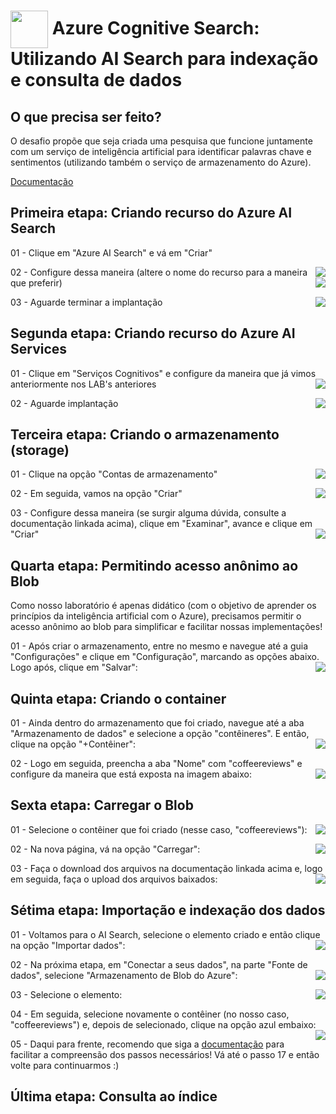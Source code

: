 <h1>
    <a href="https://web.dio.me/track/microsoft-azure-ai-fundamentals?page=1&search=&tab=path/">
     <img align="center" width="60px" src="https://hermes.dio.me/tracks/4d998d5c-36c1-497b-8da0-8db465c820eb.png"></a>
    <span> Azure Cognitive Search: Utilizando AI Search para indexação e consulta de dados</span>
</h1>

## O que precisa ser feito?

O desafio propõe que seja criada uma pesquisa que funcione juntamente com um serviço de inteligência artificial para identificar palavras chave e sentimentos (utilizando também o serviço de armazenamento do Azure).

[Documentação](https://microsoftlearning.github.io/mslearn-ai-fundamentals/Instructions/Labs/11-ai-search.html)

## Primeira etapa: Criando recurso do Azure AI Search   

01 - Clique em "Azure AI Search" e vá em "Criar"

<img align="right" src="https://github.com/miguelfmds/bootcamp-microsoft-azure-ai-fundamentals/assets/157380435/b54ccba1-e01c-4e90-84ea-c19cb2e80423" width=""/> 

02 - Configure dessa maneira (altere o nome do recurso para a maneira que preferir)
<img align="right" src="https://github.com/miguelfmds/bootcamp-microsoft-azure-ai-fundamentals/assets/157380435/dd738a26-9e91-496a-97c3-475ffeb87ccb" width=""/> 

03 - Aguarde terminar a implantação
<img align="right" src="https://github.com/miguelfmds/bootcamp-microsoft-azure-ai-fundamentals/assets/157380435/333e8d97-a3d7-4b53-807b-b5b7ba89ed56" width=""/> 

## Segunda etapa: Criando recurso do Azure AI Services  

01 - Clique em "Serviços Cognitivos" e configure da maneira que já vimos anteriormente nos LAB's anteriores
<img align="right" src="https://github.com/miguelfmds/bootcamp-microsoft-azure-ai-fundamentals/assets/157380435/cce227fd-028c-4073-9e28-a8817d606fe9" width=""/>

02 - Aguarde implantação
<img align="right" src="https://github.com/miguelfmds/bootcamp-microsoft-azure-ai-fundamentals/assets/157380435/333a1f5b-6581-45c4-a554-863aa6cc1a7d" width=""/>

## Terceira etapa: Criando o armazenamento (storage) 

01 - Clique na opção "Contas de armazenamento"
<img align="right" src="https://github.com/miguelfmds/bootcamp-microsoft-azure-ai-fundamentals/assets/157380435/fa3c11b7-0730-4820-852d-1c85115b04ec" width=""/>

02 - Em seguida, vamos na opção "Criar"
<img align="right" src="https://github.com/miguelfmds/bootcamp-microsoft-azure-ai-fundamentals/assets/157380435/9ccc0d95-ecef-4cbc-bbe2-4eb1c692decf" width=""/>

03 - Configure dessa maneira (se surgir alguma dúvida, consulte a documentação linkada acima), clique em "Examinar", avance e clique em "Criar"
<img align="right" src="https://github.com/miguelfmds/bootcamp-microsoft-azure-ai-fundamentals/assets/157380435/ce56441c-aeb2-4236-a351-155a191696f0" width=""/>

## Quarta etapa: Permitindo acesso anônimo ao Blob  

Como nosso laboratório é apenas didático (com o objetivo de aprender os princípios da inteligência artificial com o Azure), precisamos permitir o acesso anônimo ao blob para simplificar e facilitar nossas implementações!

01 - Após criar o armazenamento, entre no mesmo e navegue até a guia "Configurações" e clique em "Configuração", marcando as opções abaixo. Logo após, clique em "Salvar":
<img align="right" src="https://github.com/miguelfmds/bootcamp-microsoft-azure-ai-fundamentals/assets/157380435/b32f74a4-d148-4fb4-b7e6-bfed3671b258" width=""/>

## Quinta etapa: Criando o container 

01 - Ainda dentro do armazenamento que foi criado, navegue até a aba "Armazenamento de dados" e selecione a opção "contêineres". E então, clique na opção "+Contêiner":
<img align="right" src="https://github.com/miguelfmds/bootcamp-microsoft-azure-ai-fundamentals/assets/157380435/b2e7f1bf-9c60-4fd6-939b-7014939ae41c" width=""/>

02 - Logo em seguida, preencha a aba "Nome" com "coffeereviews" e configure da maneira que está exposta na imagem abaixo:
<img align="right" src="https://github.com/miguelfmds/bootcamp-microsoft-azure-ai-fundamentals/assets/157380435/55e76bc3-77e4-497d-b901-a3c6faf31e3f" width=""/>

## Sexta etapa: Carregar o Blob

01 - Selecione o contêiner que foi criado (nesse caso, "coffeereviews"):
<img align="right" src="https://github.com/miguelfmds/bootcamp-microsoft-azure-ai-fundamentals/assets/157380435/d13ab3b8-7011-4dc6-8ba4-b489f3a778a8" width=""/>

02 - Na nova página, vá na opção "Carregar": 
<img align="right" src="https://github.com/miguelfmds/bootcamp-microsoft-azure-ai-fundamentals/assets/157380435/189984e5-8e0b-470d-aae2-37c4670e02d2" width=""/>

03 - Faça o download dos arquivos na documentação linkada acima e, logo em seguida, faça o upload dos arquivos baixados:
<img align="right" src="https://github.com/miguelfmds/bootcamp-microsoft-azure-ai-fundamentals/assets/157380435/30ccc47e-96a5-4804-8535-9ca96362326b" width=""/>

## Sétima etapa: Importação e indexação dos dados

01 - Voltamos para o AI Search, selecione o elemento criado e então clique na opção "Importar dados":
<img align="right" src="https://github.com/miguelfmds/bootcamp-microsoft-azure-ai-fundamentals/assets/157380435/97cc7f87-5d97-4c48-9ed2-4cd3060daaa9" width=""/>

02 - Na próxima etapa, em "Conectar a seus dados", na parte "Fonte de dados", selecione "Armazenamento de Blob do Azure":
<img align="right" src="https://github.com/miguelfmds/bootcamp-microsoft-azure-ai-fundamentals/assets/157380435/804a99bc-d35b-4d57-bb0e-21bddf2da52f" width=""/>

03 - Selecione o elemento:
<img align="right" src="https://github.com/miguelfmds/bootcamp-microsoft-azure-ai-fundamentals/assets/157380435/4d65ac7f-15a1-45e6-8fda-5d12853aea6a" width=""/>

04 - Em seguida, selecione novamente o contêiner (no nosso caso, "coffeereviews") e, depois de selecionado, clique na opção azul embaixo:
<img align="right" src="https://github.com/miguelfmds/bootcamp-microsoft-azure-ai-fundamentals/assets/157380435/55bf4193-5879-41f4-ab60-1a955aa12fcb" width=""/>

05 - Daqui para frente, recomendo que siga a [documentação](https://microsoftlearning.github.io/mslearn-ai-fundamentals/Instructions/Labs/11-ai-search.html) para facilitar a compreensão dos passos necessários! Vá até o passo 17 e então volte para continuarmos :)

## Última etapa: Consulta ao índice
